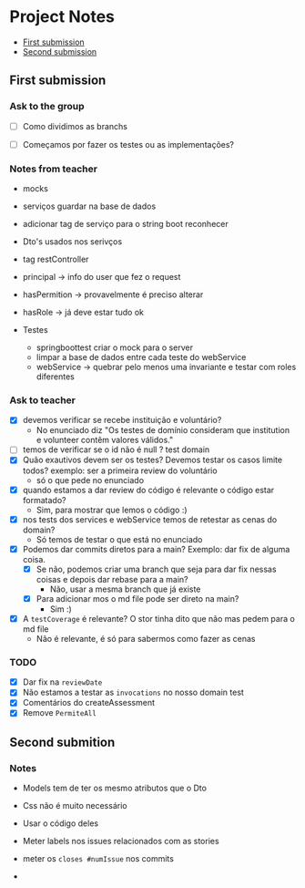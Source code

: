 # Project Notes

- [First submission](#first-submission)
- [Second submission](#Second-submission)

## First submission

### Ask to the group

- [ ] Como dividimos as branchs
- [ ] Começamos por fazer os testes ou as implementações?


### Notes from teacher

- mocks
- serviços guardar na base de dados
- adicionar tag de serviço para o string boot reconhecer
- Dto's usados nos serivços

- tag restController
- principal -> info do user que fez o request
- hasPermition -> provavelmente é preciso alterar
- hasRole -> já deve estar tudo ok

- Testes
  - springboottest criar o mock para o server
  - limpar a base de dados entre cada teste do webService
  - webService -> quebrar pelo menos uma invariante e testar com roles diferentes

### Ask to teacher
- [X] devemos verificar se recebe instituição e voluntário?
  - No enunciado diz "Os testes de domínio consideram que institution e volunteer contêm valores válidos."
- [ ] temos de verificar se o id não é null ? test domain
- [X] Quão exautivos devem ser os testes? Devemos testar os casos limite todos? exemplo: ser a primeira review do voluntário
  - só o que pede no enunciado
- [X] quando estamos a dar review do código é relevante o código estar formatado?
  - Sim, para mostrar que lemos o código :)
- [X] nos tests dos services e webService temos de retestar as cenas do domain?
  - Só temos de testar o que está no enunciado
- [X] Podemos dar commits diretos para a main? Exemplo: dar fix de alguma coisa.
  - [X] Se não, podemos criar uma branch que seja para dar fix nessas coisas e depois dar rebase para a main?
    - Não, usar a mesma branch que já existe
  - [X] Para adicionar mos o md file pode ser direto na main?
    - Sim :)
- [X] A `testCoverage` é relevante? O stor tinha dito que não mas pedem para o md file
  - Não é relevante, é só para sabermos como fazer as cenas

### TODO
- [X] Dar fix na `reviewDate`
- [X] Não estamos a testar as `invocations` no nosso domain test
- [X] Comentários do createAssessment
- [X] Remove `PermiteAll`

## Second submition

### Notes 

- Models tem de ter os mesmo atributos que o Dto
- Css não é muito necessário
- Usar o código deles

- Meter labels nos issues relacionados com as stories
- meter os `closes #numIssue` nos commits

- 